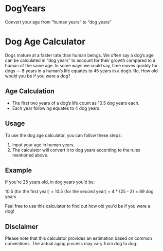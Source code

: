 # DogYears
Convert your age from “human years” to “dog years”
# Dog Age Calculator

Dogs mature at a faster rate than human beings. We often say a dog’s age can be calculated in “dog years” to account for their growth compared to a human of the same age. In some ways we could say, time moves quickly for dogs — 8 years in a human’s life equates to 45 years in a dog’s life. How old would you be if you were a dog?

## Age Calculation

- The first two years of a dog’s life count as 10.5 dog years each.
- Each year following equates to 4 dog years.

## Usage

To use the dog age calculator, you can follow these steps:

1. Input your age in human years.
2. The calculator will convert it to dog years according to the rules mentioned above.

## Example

If you're 25 years old, in dog years you'd be:

10.5 (for the first year) + 10.5 (for the second year) + 4 * (25 - 2) = 89 dog years

Feel free to use this calculator to find out how old you'd be if you were a dog!

## Disclaimer

Please note that this calculator provides an estimation based on common conventions. The actual aging process may vary from dog to dog.

